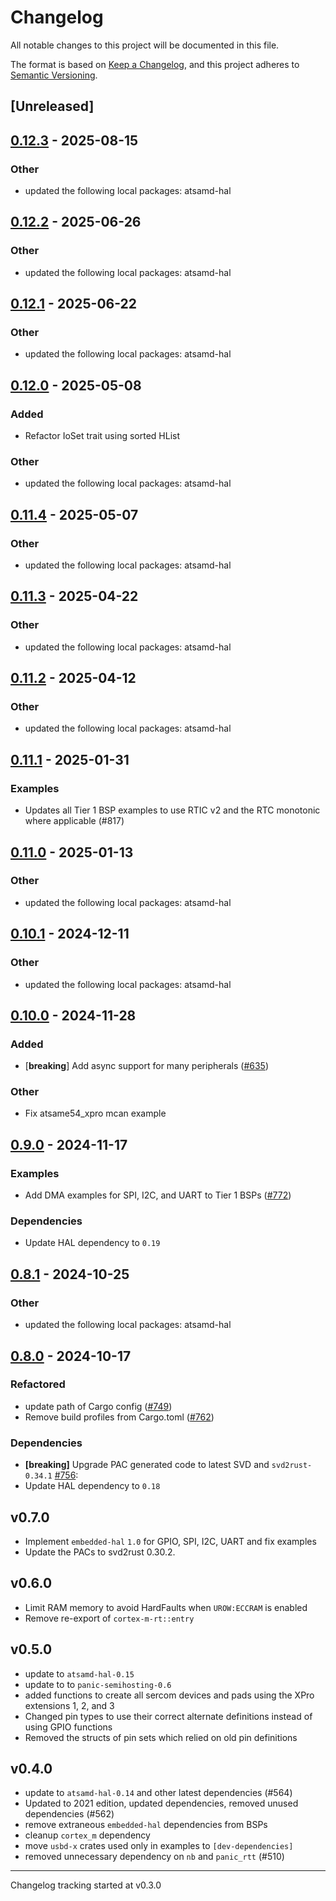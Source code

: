 # Changelog

All notable changes to this project will be documented in this file.

The format is based on [Keep a Changelog](https://keepachangelog.com/en/1.0.0/),
and this project adheres to [Semantic Versioning](https://semver.org/spec/v2.0.0.html).

## [Unreleased]

## [0.12.3](https://github.com/ianrrees/atsamd/compare/atsame54_xpro-0.12.2...atsame54_xpro-0.12.3) - 2025-08-15

### Other

- updated the following local packages: atsamd-hal

## [0.12.2](https://github.com/atsamd-rs/atsamd/compare/atsame54_xpro-0.12.1...atsame54_xpro-0.12.2) - 2025-06-26

### Other

- updated the following local packages: atsamd-hal

## [0.12.1](https://github.com/atsamd-rs/atsamd/compare/atsame54_xpro-0.12.0...atsame54_xpro-0.12.1) - 2025-06-22

### Other

- updated the following local packages: atsamd-hal

## [0.12.0](https://github.com/atsamd-rs/atsamd/compare/atsame54_xpro-0.11.4...atsame54_xpro-0.12.0) - 2025-05-08

### Added

- Refactor IoSet trait using sorted HList

### Other

- updated the following local packages: atsamd-hal

## [0.11.4](https://github.com/atsamd-rs/atsamd/compare/atsame54_xpro-0.11.3...atsame54_xpro-0.11.4) - 2025-05-07

### Other

- updated the following local packages: atsamd-hal

## [0.11.3](https://github.com/atsamd-rs/atsamd/compare/atsame54_xpro-0.11.2...atsame54_xpro-0.11.3) - 2025-04-22

### Other

- updated the following local packages: atsamd-hal

## [0.11.2](https://github.com/atsamd-rs/atsamd/compare/atsame54_xpro-0.11.1...atsame54_xpro-0.11.2) - 2025-04-12

### Other

- updated the following local packages: atsamd-hal

## [0.11.1](https://github.com/atsamd-rs/atsamd/compare/atsame54_xpro-0.11.0...atsame54_xpro-0.11.1) - 2025-01-31

### Examples

- Updates all Tier 1 BSP examples to use RTIC v2 and the RTC monotonic where applicable (#817)

## [0.11.0](https://github.com/atsamd-rs/atsamd/compare/atsame54_xpro-0.10.1...atsame54_xpro-0.11.0) - 2025-01-13

### Other

- updated the following local packages: atsamd-hal

## [0.10.1](https://github.com/atsamd-rs/atsamd/compare/atsame54_xpro-0.10.0...atsame54_xpro-0.10.1) - 2024-12-11

### Other

- updated the following local packages: atsamd-hal

## [0.10.0](https://github.com/atsamd-rs/atsamd/compare/atsame54_xpro-0.9.0...atsame54_xpro-0.10.0) - 2024-11-28

### Added

- [**breaking**] Add async support for many peripherals ([#635](https://github.com/atsamd-rs/atsamd/pull/635))

### Other

- Fix atsame54_xpro mcan example

## [0.9.0](https://github.com/atsamd-rs/atsamd/compare/atsame54_xpro-0.8.1...atsame54_xpro-0.9.0) - 2024-11-17

### Examples

- Add DMA examples for SPI, I2C, and UART to Tier 1 BSPs ([#772](https://github.com/atsamd-rs/atsamd/pull/772))

### Dependencies

- Update HAL dependency to `0.19`

## [0.8.1](https://github.com/atsamd-rs/atsamd/compare/atsame54_xpro-0.8.0...atsame54_xpro-0.8.1) - 2024-10-25

### Other

- updated the following local packages: atsamd-hal

## [0.8.0](https://github.com/atsamd-rs/atsamd/compare/atsame54_xpro-0.7.0...atsame54_xpro-0.8.0) - 2024-10-17

### Refactored

- update path of Cargo config ([#749](https://github.com/atsamd-rs/atsamd/pull/749))
- Remove build profiles from Cargo.toml ([#762](https://github.com/atsamd-rs/atsamd/pull/762))

### Dependencies

- **[breaking]** Upgrade PAC generated code to latest SVD and `svd2rust-0.34.1` [#756](https://github.com/atsamd-rs/atsamd/pull/756):
- Update HAL dependency to `0.18`

## v0.7.0

- Implement `embedded-hal` `1.0` for GPIO, SPI, I2C, UART and fix examples
- Update the PACs to svd2rust 0.30.2.

## v0.6.0
- Limit RAM memory to avoid HardFaults when `UROW:ECCRAM` is enabled
- Remove re-export of `cortex-m-rt::entry`

## v0.5.0
- update to `atsamd-hal-0.15`
- update to to `panic-semihosting-0.6`
- added functions to create all sercom devices and pads using the XPro extensions 1, 2, and 3
- Changed pin types to use their correct alternate definitions instead of using GPIO functions
- Removed the structs of pin sets which relied on old pin definitions

## v0.4.0

- update to `atsamd-hal-0.14` and other latest dependencies (#564)
- Updated to 2021 edition, updated dependencies, removed unused dependencies (#562)
- remove extraneous `embedded-hal` dependencies from BSPs
- cleanup `cortex_m` dependency
- move `usbd-x` crates used only in examples to `[dev-dependencies]`
- removed unnecessary dependency on `nb` and `panic_rtt` (#510)

---

Changelog tracking started at v0.3.0
